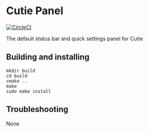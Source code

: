 # Cutie Panel

[![CircleCI](https://dl.circleci.com/status-badge/img/gh/cutie-shell/cutie-panel/tree/droidian.svg?style=svg)](https://dl.circleci.com/status-badge/redirect/gh/cutie-shell/cutie-panel/tree/droidian)

The default status bar and quick settings panel for Cutie

## Building and installing

```
mkdir build
cd build
cmake ..
make
sudo make install
```

## Troubleshooting
None
